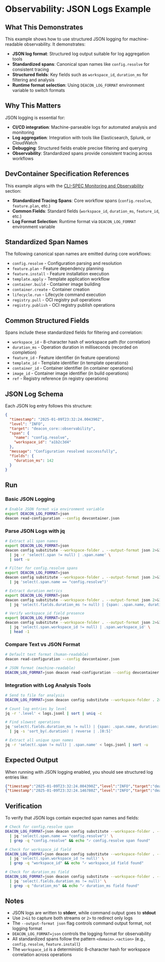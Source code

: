# Observability: JSON Logs Example

## What This Demonstrates

This example shows how to use structured JSON logging for machine-readable observability. It demonstrates:

- **JSON log format**: Structured log output suitable for log aggregation tools
- **Standardized spans**: Canonical span names like `config.resolve` for consistent tracing
- **Structured fields**: Key fields such as `workspace_id`, `duration_ms` for filtering and analysis
- **Runtime format selection**: Using `DEACON_LOG_FORMAT` environment variable to switch formats

## Why This Matters

JSON logging is essential for:
- **CI/CD integration**: Machine-parseable logs for automated analysis and monitoring
- **Log aggregation**: Integration with tools like Elasticsearch, Splunk, or CloudWatch
- **Debugging**: Structured fields enable precise filtering and querying
- **Observability**: Standardized spans provide consistent tracing across workflows

## DevContainer Specification References

This example aligns with the [CLI-SPEC Monitoring and Observability](../../docs/subcommand-specs/*/SPEC.md#monitoring-and-observability) section:

- **Standardized Tracing Spans**: Core workflow spans (`config.resolve`, `feature.plan`, etc.)
- **Common Fields**: Standard fields (`workspace_id`, `duration_ms`, `feature_id`, etc.)
- **Log Format Selection**: Runtime format via `DEACON_LOG_FORMAT` environment variable

## Standardized Span Names

The following canonical span names are emitted during core workflows:

- `config.resolve` - Configuration parsing and resolution
- `feature.plan` - Feature dependency planning
- `feature.install` - Feature installation execution
- `template.apply` - Template application workflow
- `container.build` - Container image building
- `container.create` - Container creation
- `lifecycle.run` - Lifecycle command execution
- `registry.pull` - OCI registry pull operations
- `registry.publish` - OCI registry publish operations

## Common Structured Fields

Spans include these standardized fields for filtering and correlation:

- `workspace_id` - 8-character hash of workspace path (for correlation)
- `duration_ms` - Operation duration in milliseconds (recorded on completion)
- `feature_id` - Feature identifier (in feature operations)
- `template_id` - Template identifier (in template operations)
- `container_id` - Container identifier (in container operations)
- `image_id` - Container image identifier (in build operations)
- `ref` - Registry reference (in registry operations)

## JSON Log Schema

Each JSON log entry follows this structure:

```json
{
  "timestamp": "2025-01-09T23:32:24.004390Z",
  "level": "INFO",
  "target": "deacon_core::observability",
  "span": {
    "name": "config.resolve",
    "workspace_id": "a1b2c3d4"
  },
  "message": "Configuration resolved successfully",
  "fields": {
    "duration_ms": 142
  }
}
```

## Run

### Basic JSON Logging

```sh
# Enable JSON format via environment variable
export DEACON_LOG_FORMAT=json
deacon read-configuration --config devcontainer.json
```

### Parse JSON Logs with jq

```sh
# Extract all span names
export DEACON_LOG_FORMAT=json
deacon config substitute --workspace-folder . --output-format json 2>&1 \
  | jq -r 'select(.span != null) | .span.name' \
  | sort -u

# Filter for config.resolve spans
export DEACON_LOG_FORMAT=json
deacon config substitute --workspace-folder . --output-format json 2>&1 \
  | jq 'select(.span.name == "config.resolve")'

# Extract duration metrics
export DEACON_LOG_FORMAT=json
deacon config substitute --workspace-folder . --output-format json 2>&1 \
  | jq 'select(.fields.duration_ms != null) | {span: .span.name, duration_ms: .fields.duration_ms}'

# Verify workspace_id field presence
export DEACON_LOG_FORMAT=json
deacon config substitute --workspace-folder . --output-format json 2>&1 \
  | jq 'select(.span.workspace_id != null) | .span.workspace_id' \
  | head -1
```

### Compare Text vs JSON Format

```sh
# Default text format (human-readable)
deacon read-configuration --config devcontainer.json

# JSON format (machine-readable)
DEACON_LOG_FORMAT=json deacon read-configuration --config devcontainer.json
```

### Integration with Log Analysis Tools

```sh
# Send to file for analysis
DEACON_LOG_FORMAT=json deacon config substitute --workspace-folder . 2> logs.jsonl

# Count log entries by level
jq -r '.level' < logs.jsonl | sort | uniq -c

# Find slowest operations
jq 'select(.fields.duration_ms != null) | {span: .span.name, duration: .fields.duration_ms}' < logs.jsonl \
  | jq -s 'sort_by(.duration) | reverse | .[0:5]'

# Extract all unique span names
jq -r 'select(.span != null) | .span.name' < logs.jsonl | sort -u
```

## Expected Output

When running with JSON logging enabled, you should see structured log entries like:

```json
{"timestamp":"2025-01-09T23:32:24.004390Z","level":"INFO","target":"deacon_core::observability","span":{"name":"config.resolve","workspace_id":"a1b2c3d4"},"message":"Starting configuration resolution"}
{"timestamp":"2025-01-09T23:32:24.146780Z","level":"INFO","target":"deacon_core::observability","span":{"name":"config.resolve","workspace_id":"a1b2c3d4"},"fields":{"duration_ms":142},"message":"Configuration resolved successfully"}
```

## Verification

To verify that JSON logs contain expected span names and fields:

```sh
# Check for config.resolve span
DEACON_LOG_FORMAT=json deacon config substitute --workspace-folder . --output-format json 2>&1 \
  | jq 'select(.span.name == "config.resolve")' \
  | grep -q "config.resolve" && echo "✓ config.resolve span found"

# Check for workspace_id field
DEACON_LOG_FORMAT=json deacon config substitute --workspace-folder . --output-format json 2>&1 \
  | jq 'select(.span.workspace_id != null)' \
  | grep -q "workspace_id" && echo "✓ workspace_id field found"

# Check for duration_ms field
DEACON_LOG_FORMAT=json deacon config substitute --workspace-folder . --output-format json 2>&1 \
  | jq 'select(.fields.duration_ms != null)' \
  | grep -q "duration_ms" && echo "✓ duration_ms field found"
```

## Notes

- JSON logs are written to **stderr**, while command output goes to **stdout**
- Use `2>&1` to capture both streams or `2>` to redirect only logs
- The `--output-format json` flag controls command output format, not logging format
- `DEACON_LOG_FORMAT=json` controls the logging format for observability
- All standardized spans follow the pattern `<domain>.<action>` (e.g., `config.resolve`, `feature.install`)
- The `workspace_id` is a deterministic 8-character hash for workspace correlation across operations
